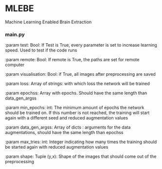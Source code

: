 # MLEBE
Machine Learning Enabled Brain Extraction

### main.py

:param test: Bool: If Test is True, every parameter is set to increase learning speed. Used to test if the code runs

:param remote: Bool: If remote is True, the paths are set for remote computer

:param visualisation: Bool: if True, all images after preprocessing are saved

:param loss: Array of strings: with which loss the network will be trained

:param epochss: Array with epochs. Should have the same length than data_gen_argss

:param min_epochs: int: The minimum amount of epochs the network should be trained on. If this number is not reached, the training will start again with a different seed and reduced augmentation values

:param data_gen_argss: Array of dicts : arguments for the data augmentations, should have the same length than epochss

:param max_tries: int: Integer indicating how many times the training should be started again with reduced augmentation values

:param shape: Tuple (y,x): Shape of the images that should come out of the preprocessing